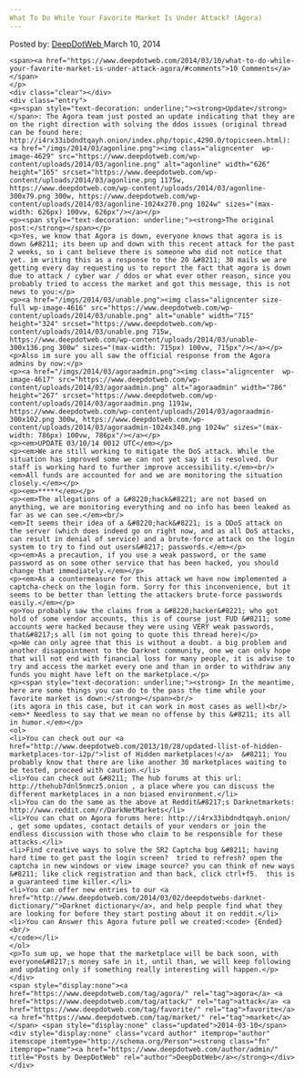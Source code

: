 ```yaml
---
What To Do While Your Favorite Market Is Under Attack? (Agora)
---
```

<article class="post-listing post-4613 post type-post status-publish format-standard has-post-thumbnail hentry category-deepdot-news tag-agora tag-attack tag-favorite tag-market">
    <div class="post-inner">
        <span>Posted by: <a href="https://www.deepdotweb.com/author/admin/" title="">DeepDotWeb </a></span>
    <span>March 10, 2014</span>
    
    <span><a href="https://www.deepdotweb.com/2014/03/10/what-to-do-while-your-favorite-market-is-under-attack-agora/#comments">10 Comments</a></span>
    </p>
    <div class="clear"></div>
    <div class="entry">
    <p><span style="text-decoration: underline;"><strong>Update</strong></span>: The Agora team just posted an update indicating that they are on the right direction with solving the ddos issues (original thread can be found here: http://i4rx33ibdndtqayh.onion/index.php/topic,4290.0/topicseen.html): <a href="/imgs/2014/03/agonline.png"><img class="aligncenter  wp-image-4629" src="https://www.deepdotweb.com/wp-content/uploads/2014/03/agonline.png" alt="agonline" width="626" height="165" srcset="https://www.deepdotweb.com/wp-content/uploads/2014/03/agonline.png 1175w, https://www.deepdotweb.com/wp-content/uploads/2014/03/agonline-300x79.png 300w, https://www.deepdotweb.com/wp-content/uploads/2014/03/agonline-1024x270.png 1024w" sizes="(max-width: 626px) 100vw, 626px"/></a></p>
    <p><span style="text-decoration: underline;"><strong>The original post:</strong></span></p>
    <p>Yes, we know that Agora is down, everyone knows that agora is is down &#8211; its been up and down with this recent attack for the past 2 weeks, so i cant believe there is someone who did not notice that yet. im writing this as a response to the 20 &#8211; 30 mails we are getting every day requesting us to report the fact that agora is down due to attack / cyber war / ddos or what ever other reason, since you probably tried to access the market and got this message, this is not news to you:</p>
    <p><a href="/imgs/2014/03/unable.png"><img class="aligncenter size-full wp-image-4616" src="https://www.deepdotweb.com/wp-content/uploads/2014/03/unable.png" alt="unable" width="715" height="324" srcset="https://www.deepdotweb.com/wp-content/uploads/2014/03/unable.png 715w, https://www.deepdotweb.com/wp-content/uploads/2014/03/unable-300x136.png 300w" sizes="(max-width: 715px) 100vw, 715px"/></a></p>
    <p>Also im sure you all saw the official response from the Agora admins by now:</p>
    <p><a href="/imgs/2014/03/agoraadmin.png"><img class="aligncenter  wp-image-4617" src="https://www.deepdotweb.com/wp-content/uploads/2014/03/agoraadmin.png" alt="agoraadmin" width="786" height="267" srcset="https://www.deepdotweb.com/wp-content/uploads/2014/03/agoraadmin.png 1191w, https://www.deepdotweb.com/wp-content/uploads/2014/03/agoraadmin-300x102.png 300w, https://www.deepdotweb.com/wp-content/uploads/2014/03/agoraadmin-1024x348.png 1024w" sizes="(max-width: 786px) 100vw, 786px"/></a></p>
    <p><em>UPDATE 03/10/14 0012 UTC</em></p>
    <p><em>We are still working to mitigate the DoS attack. While the situation has improved some we can not yet say it is resolved. Our staff is working hard to further improve accessibility.</em><br/>
    <em>All funds are accounted for and we are monitoring the situation closely.</em></p>
    <p><em>*****</em></p>
    <p><em>The allegations of a &#8220;hack&#8221; are not based on anything, we are monitoring everything and no info has been leaked as far as we can see.</em><br/>
    <em>It seems their idea of a &#8220;hack&#8221; is a DDoS attack on the server (which does indeed go on right now, and as all DoS attacks, can result in denial of service) and a brute-force attack on the login system to try to find out users&#8217; passwords.</em></p>
    <p><em>As a precaution, if you use a weak password, or the same password as on some other service that has been hacked, you should change that immediately.</em></p>
    <p><em>As a countermeasure for this attack we have now implemented a captcha-check on the login form. Sorry for this inconvenience, but it seems to be better than letting the attackers brute-force passwords easily.</em></p>
    <p>You probably saw the claims from a &#8220;hacker&#8221; who got hold of some vendor accounts, this is of course just FUD &#8211; some accounts were hacked because they were using VERY weak passwords, that&#8217;s all (im not going to quote this thread here)</p>
    <p>We can only agree that this is without a doubt. a big problem and another disappointment to the Darknet community, one we can only hope that will not end with financial loss for many people, it is advise to try and access the market every one and than in order to withdraw any funds you might have left on the marketplace.</p>
    <p><span style="text-decoration: underline;"><strong> In the meantime, here are some things you can do to the pass the time while your favorite market is down:</strong></span><br/>
    (its agora in this case, but it can work in most cases as well)<br/>
    <em>* Needless to say that we mean no offense by this &#8211; its all in humor.</em></p>
    <ol>
    <li>You can check out our <a href="http://www.deepdotweb.com/2013/10/28/updated-llist-of-hidden-marketplaces-tor-i2p/">list of Hidden marketplaces!</a>  &#8211; You probably know that there are like another 30 marketplaces waiting to be tested, proceed with caution.</li>
    <li>You can check out &#8211; The hub forums at this url: http://thehub7dnl5nmcz5.onion , a place where you can discuss the different marketplaces in a non biased environment.</li>
    <li>You can do the same as the above at Reddit&#8217;s Darknetmarkets: http://www.reddit.com/r/DarkNetMarkets</li>
    <li>You can chat on Agora forums here: http://i4rx33ibdndtqayh.onion/ , get some updates, contact details of your vendors or join the endless discussion with those who claim to be responsible for these attacks.</li>
    <li>Find creative ways to solve the SR2 Captcha bug &#8211; having hard time to get past the login screen?  tried to refresh? open the captcha in new windows or view image source? you can think of new ways &#8211; like click registration and than back, click ctrl+f5.  this is a guaranteed time killer.</li>
    <li>You can offer new entries to our <a href="http://www.deepdotweb.com/2014/03/02/deepdotwebs-darknet-dictionary/">Darknet dictionary</a>, and help people find what they are looking for before they start posting about it on reddit.</li>
    <li>You can Answer this Agora future poll we created:<code> {Ended}<br/>
    </code></li>
    </ol>
    <p>To sum up, we hope that the marketplace will be back soon, with everyone&#8217;s money safe in it, until than, we will keep following and updating only if something really interesting will happen.</p>
    </div>
    <span style="display:none"><a href="https://www.deepdotweb.com/tag/agora/" rel="tag">agora</a> <a href="https://www.deepdotweb.com/tag/attack/" rel="tag">attack</a> <a href="https://www.deepdotweb.com/tag/favorite/" rel="tag">favorite</a> <a href="https://www.deepdotweb.com/tag/market/" rel="tag">market</a></span> <span style="display:none" class="updated">2014-03-10</span>
    <div style="display:none" class="vcard author" itemprop="author" itemscope itemtype="http://schema.org/Person"><strong class="fn" itemprop="name"><a href="https://www.deepdotweb.com/author/admin/" title="Posts by DeepDotWeb" rel="author">DeepDotWeb</a></strong></div>
    </div>
</article>

